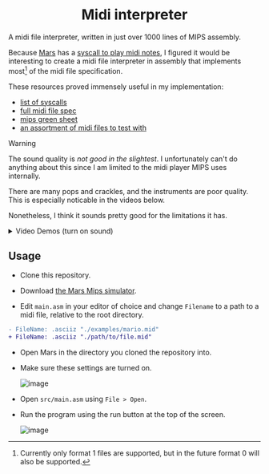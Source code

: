 <div align="center">
    <h1>Midi interpreter</h1>
</div>

A midi file interpreter, written in just over 1000 lines of MIPS assembly.

Because [Mars](https://computerscience.missouristate.edu/mars-mips-simulator.htm) has a [syscall to play midi notes](https://eclass.hmu.gr/modules/document/file.php/TP284/%CE%95%CF%81%CE%B3%CE%B1%CF%83%CF%84%CE%AE%CF%81%CE%B9%CE%BF%20%28%CE%9F%CE%BC%CE%AC%CE%B4%CE%B5%CF%82%203%2C%204%2C%205%29/%CE%95%CF%81%CE%B3%CE%B1%CF%83%CF%84%CE%AE%CF%81%CE%B9%CE%BF%203/MIPS%20syscall%20functions.pdf),
I figured it would be interesting to create a midi file interpreter in assembly that implements most[^1] of the midi file specification.

These resources proved immensely useful in my implementation:
- [list of syscalls](https://eclass.hmu.gr/modules/document/file.php/TP284/%CE%95%CF%81%CE%B3%CE%B1%CF%83%CF%84%CE%AE%CF%81%CE%B9%CE%BF%20%28%CE%9F%CE%BC%CE%AC%CE%B4%CE%B5%CF%82%203%2C%204%2C%205%29/%CE%95%CF%81%CE%B3%CE%B1%CF%83%CF%84%CE%AE%CF%81%CE%B9%CE%BF%203/MIPS%20syscall%20functions.pdf)
- [full midi file spec](http://www.music.mcgill.ca/~ich/classes/mumt306/StandardMIDIfileformat.html#BMA1_4)
- [mips green sheet](https://courses.cs.washington.edu/courses/cse378/09au/MIPS_Green_Sheet.pdf)
- [an assortment of midi files to test with](https://bitmidi.com/)

> [!WARNING]
> The sound quality is _not good in the slightest_. I unfortunately can't do anything about this since I am limited to the midi player MIPS uses internally.
>
> There are many pops and crackles, and the instruments are poor quality. This is especially noticable in the videos below.
>
> Nonetheless, I think it sounds pretty good for the limitations it has.

[^1]: Currently only format 1 files are supported, but in the future format 0 will also be supported.
<details>
<summary>Video Demos (turn on sound)</summary>

[Mario Demo](https://github.com/user-attachments/assets/0aaa4431-93b3-4a3d-a66a-ad0e1433c4f8)

[Pirates Demo](https://github.com/user-attachments/assets/985f237e-469f-4fcb-bc79-55d3c4bdb821)
</details>

## Usage
- Clone this repository.

- Download [the Mars Mips simulator](https://dpetersanderson.github.io/).

- Edit `main.asm` in your editor of choice and change `Filename` to a path to a midi file, relative to the root directory.
```diff
- FileName: .asciiz "./examples/mario.mid"
+ FileName: .asciiz "./path/to/file.mid"
```
- Open Mars in the directory you cloned the repository into.

- Make sure these settings are turned on.

  ![image](https://github.com/user-attachments/assets/7d1469be-635e-4dcc-88e4-99b33c43bfd1)

- Open `src/main.asm` using `File > Open`.

- Run the program using the run button at the top of the screen.

  ![image](https://github.com/user-attachments/assets/d4feae5e-e6b3-414a-813c-f8fb8e178fce)
